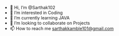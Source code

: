 - 👋 Hi, I’m @Sarthak102
- 👀 I’m interested in Coding
- 🌱 I’m currently learning JAVA
- 💞️ I’m looking to collaborate on Projects
- 📫 How to reach me sarthakkamble101@gmail.com

<!---
Sarthak102/Sarthak102 is a ✨ special ✨ repository because its `README.md` (this file) appears on your GitHub profile.
You can click the Preview link to take a look at your changes.
--->
